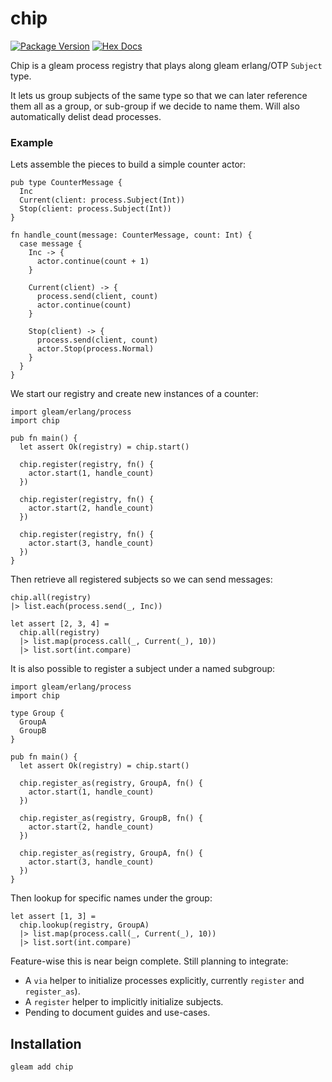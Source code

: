 # chip

[![Package Version](https://img.shields.io/hexpm/v/chip)](https://hex.pm/packages/chip)
[![Hex Docs](https://img.shields.io/badge/hex-docs-ffaff3)](https://hexdocs.pm/chip/)


Chip is a gleam process registry that plays along gleam erlang/OTP `Subject` type. 

It lets us group subjects of the same type so that we can later reference them all 
as a group, or sub-group if we decide to name them. Will also automatically delist 
dead processes.

### Example

Lets assemble the pieces to build a simple counter actor:

```gleam
pub type CounterMessage {
  Inc
  Current(client: process.Subject(Int))
  Stop(client: process.Subject(Int))
}

fn handle_count(message: CounterMessage, count: Int) {
  case message {
    Inc -> {
      actor.continue(count + 1)
    }

    Current(client) -> {
      process.send(client, count)
      actor.continue(count)
    }

    Stop(client) -> {
      process.send(client, count)
      actor.Stop(process.Normal)
    }
  }
}
```

We start our registry and create new instances of a counter:
```gleam
import gleam/erlang/process
import chip

pub fn main() {
  let assert Ok(registry) = chip.start()

  chip.register(registry, fn() { 
    actor.start(1, handle_count)
  })
  
  chip.register(registry, fn() { 
    actor.start(2, handle_count)
  })
  
  chip.register(registry, fn() { 
    actor.start(3, handle_count)
  })
}
```

Then retrieve all registered subjects so we can send messages:
```gleam
chip.all(registry) 
|> list.each(process.send(_, Inc))

let assert [2, 3, 4] =  
  chip.all(registry)
  |> list.map(process.call(_, Current(_), 10))
  |> list.sort(int.compare)
```

It is also possible to register a subject under a named subgroup: 
```gleam
import gleam/erlang/process
import chip

type Group {
  GroupA 
  GroupB 
}

pub fn main() {
  let assert Ok(registry) = chip.start()

  chip.register_as(registry, GroupA, fn() { 
    actor.start(1, handle_count)
  })
  
  chip.register_as(registry, GroupB, fn() { 
    actor.start(2, handle_count)
  })
  
  chip.register_as(registry, GroupA, fn() { 
    actor.start(3, handle_count)
  })
}
```

Then lookup for specific names under the group:
```gleam
let assert [1, 3] = 
  chip.lookup(registry, GroupA) 
  |> list.map(process.call(_, Current(_), 10))
  |> list.sort(int.compare)
```

Feature-wise this is near beign complete. Still planning to integrate: 

* A `via` helper to initialize processes explicitly, currently `register` and `register_as`).
* A `register` helper to implicitly initialize subjects.
* Pending to document guides and use-cases.

## Installation

```sh
gleam add chip
```
